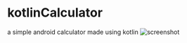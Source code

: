 # kotlinCalculator
a simple android calculator made using kotlin
![screenshot](https://i.imgur.com/VmgLpwl.png)
